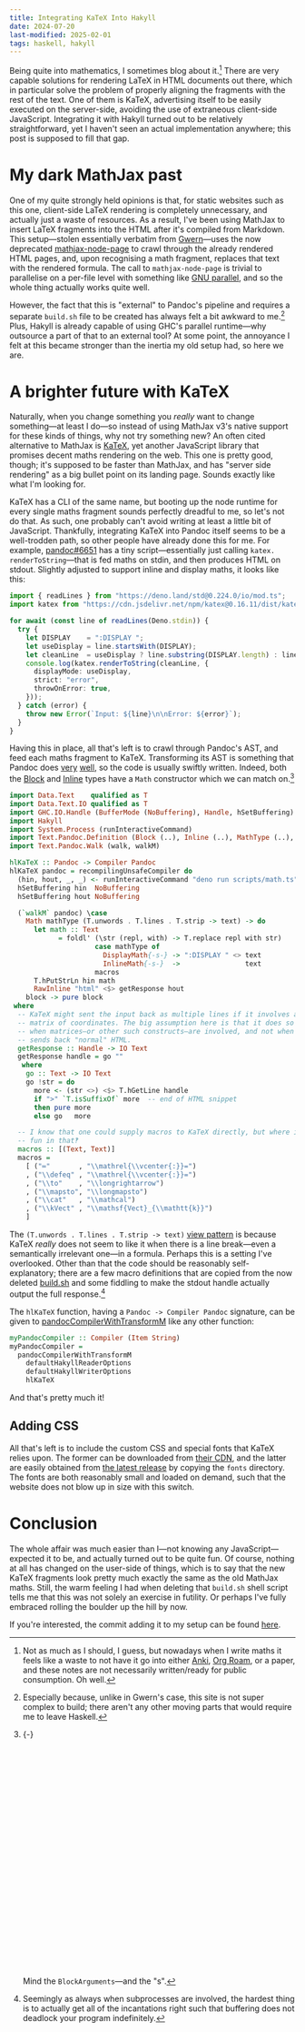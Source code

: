 ```yaml
---
title: Integrating KaTeX Into Hakyll
date: 2024-07-20
last-modified: 2025-02-01
tags: haskell, hakyll
---
```


Being quite into mathematics,
I sometimes blog about it.[^2]
There are very capable solutions for rendering LaTeX in HTML documents out there,
which in particular solve the problem of properly aligning the fragments with the rest of the text.
One of them is KaTeX,
advertising itself to be easily executed on the server-side,
avoiding the use of extraneous client-side JavaScript.
Integrating it with Hakyll turned out to be relatively straightforward,
yet I haven't seen an actual implementation anywhere;
this post is supposed to fill that gap.

<!--more-->

# My dark MathJax past

One of my quite strongly held opinions is that,
for static websites such as this one,
client-side LaTeX rendering is completely unnecessary,
and actually just a waste of resources.
As a result, I've been using MathJax
to insert LaTeX fragments into the HTML after it's compiled from Markdown.
This setup<!--
-->—stolen essentially verbatim from [Gwern][gwern:site]—<!--
-->uses the now deprecated [mathjax-node-page][mathjax-node-page]
to crawl through the already rendered HTML pages, and, upon recognising a math fragment,
replaces that text with the rendered formula.
The call to `mathjax-node-page` is trivial to parallelise on a per-file level with something like [GNU parallel],
and so the whole thing actually works quite well.

However, the fact that this is "external" to Pandoc's pipeline
and requires a separate `build.sh` file to be created has always felt a bit awkward to me.[^4]
Plus, Hakyll is already capable of using GHC's parallel runtime<!--
-->—why outsource a part of that to an external tool?
At some point, the annoyance I felt at this became stronger than the inertia my old setup had, so here we are.

# A brighter future with KaTeX

Naturally, when you change something you *really* want to change something<!--
-->—at least I do—<!--
-->so instead of using MathJax v3's native support for these kinds of things,
why not try something new?
An often cited alternative to MathJax is [KaTeX],
yet another JavaScript library that promises decent maths rendering on the web.
This one is pretty good, though;
it's supposed to be faster than MathJax,
and has "server side rendering" as a big bullet point on its landing page.
Sounds exactly like what I'm looking for.

KaTeX has a CLI of the same name,
but booting up the node runtime for every single maths fragment sounds perfectly dreadful to me,
so let's not do that.
As such, one probably can't avoid writing at least a little bit of JavaScript.
Thankfully, integrating KaTeX into Pandoc itself seems to be a well-trodden path,
so other people have already done this for me.
For example,
[pandoc#6651][pandoc:katex-integration]
has a tiny script—essentially just calling `katex.​render​To​String`—that
is fed maths on stdin,
and then produces HTML on stdout.
Slightly adjusted to support inline and display maths, it looks like this:

``` typescript
import { readLines } from "https://deno.land/std@0.224.0/io/mod.ts";
import katex from "https://cdn.jsdelivr.net/npm/katex@0.16.11/dist/katex.mjs";

for await (const line of readLines(Deno.stdin)) {
  try {
    let DISPLAY    = ":DISPLAY ";
    let useDisplay = line.startsWith(DISPLAY);
    let cleanLine  = useDisplay ? line.substring(DISPLAY.length) : line;
    console.log(katex.renderToString(cleanLine, {
      displayMode: useDisplay,
      strict: "error",
      throwOnError: true,
    }));
  } catch (error) {
    throw new Error(`Input: ${line}\n\nError: ${error}`);
  }
}
```

Having this in place,
all that's left is to crawl through Pandoc's AST,
and feed each maths fragment to KaTeX.
Transforming its AST is something that Pandoc does
[very][post:pandoc:pygments] [well][post:pandoc:bib],
so the code is usually swiftly written.
Indeed, both the [Block][pandoc:block] and [Inline][pandoc:inline] types
have a `Math` constructor which we can match on.[^3]

``` haskell
import Data.Text    qualified as T
import Data.Text.IO qualified as T
import GHC.IO.Handle (BufferMode (NoBuffering), Handle, hSetBuffering)
import Hakyll
import System.Process (runInteractiveCommand)
import Text.Pandoc.Definition (Block (..), Inline (..), MathType (..), Pandoc)
import Text.Pandoc.Walk (walk, walkM)

hlKaTeX :: Pandoc -> Compiler Pandoc
hlKaTeX pandoc = recompilingUnsafeCompiler do
  (hin, hout, _, _) <- runInteractiveCommand "deno run scripts/math.ts"
  hSetBuffering hin  NoBuffering
  hSetBuffering hout NoBuffering

  (`walkM` pandoc) \case
    Math mathType (T.unwords . T.lines . T.strip -> text) -> do
      let math :: Text
            = foldl' (\str (repl, with) -> T.replace repl with str)
                     case mathType of
                       DisplayMath{-s-} -> ":DISPLAY " <> text
                       InlineMath{-s-}  ->                text
                     macros
      T.hPutStrLn hin math
      RawInline "html" <$> getResponse hout
    block -> pure block
 where
  -- KaTeX might sent the input back as multiple lines if it involves a
  -- matrix of coordinates. The big assumption here is that it does so only
  -- when matrices—or other such constructs—are involved, and not when it
  -- sends back "normal" HTML.
  getResponse :: Handle -> IO Text
  getResponse handle = go ""
   where
    go :: Text -> IO Text
    go !str = do
      more <- (str <>) <$> T.hGetLine handle
      if ">" `T.isSuffixOf` more  -- end of HTML snippet
      then pure more
      else go   more

  -- I know that one could supply macros to KaTeX directly, but where is the
  -- fun in that‽
  macros :: [(Text, Text)]
  macros =
    [ ("≔"       , "\\mathrel{\\vcenter{:}}=")
    , ("\\defeq" , "\\mathrel{\\vcenter{:}}=")
    , ("\\to"    , "\\longrightarrow")
    , ("\\mapsto", "\\longmapsto")
    , ("\\cat"   , "\\mathcal")
    , ("\\kVect" , "\\mathsf{Vect}_{\\mathtt{k}}")
    ]
```

The `(T.unwords . T.lines . T.strip -> text)`
[view pattern][GHC:ViewPatterns]
is because KaTeX *really* does not seem to like it when there is a line break<!--
-->—even a semantically irrelevant one—<!--
-->in a formula.
Perhaps this is a setting I've overlooked.
Other than that the code should be reasonably self-explanatory;
there are a few macro definitions that are copied from the now deleted
[build.sh][site:old:build.sh]
and some fiddling to make the stdout handle actually output the full response.[^1]

The `hlKaTeX` function,
having a `Pandoc -> Compiler Pandoc` signature,
can be given to [pandocCompilerWithTransformM][] like any other function:

``` haskell
myPandocCompiler :: Compiler (Item String)
myPandocCompiler =
  pandocCompilerWithTransformM
    defaultHakyllReaderOptions
    defaultHakyllWriterOptions
    hlKaTeX
```

And that's pretty much it!

## Adding CSS

All that's left is to include the custom CSS and special fonts that KaTeX relies upon.
The former can be downloaded from [their CDN](https://cdn.jsdelivr.net/npm/katex@latest/dist/katex.min.css),
and the latter are easily obtained from
[the latest release](https://github.com/KaTeX/KaTeX/releases/)
by copying the `fonts` directory.
The fonts are both reasonably small and loaded on demand,
such that the website does not blow up in size with this switch.

# Conclusion

The whole affair was much easier than I<!--
-->—not knowing any JavaScript—<!--
-->expected it to be, and actually turned out to be quite fun.
Of course, nothing at all has changed on the user-side of things,
which is to say that the new KaTeX fragments look pretty much exactly the same as the old MathJax maths.
Still, the warm feeling I had when deleting that `build.sh` shell script tells me that this was not solely an exercise in futility.
Or perhaps I've fully embraced rolling the boulder up the hill by now.

If you're interested,
the commit adding it to my setup can be found
[here](https://github.com/slotThe/slotThe.github.io/commit/6114e0e2a568122c01236dee38e2bf772efbf1e5).

[GNU parallel]: https://www.gnu.org/software/parallel/
[KaTeX]: https://katex.org/
[gwern:site]: https://github.com/gwern/gwern.net/blob/c3d90bf1d6248d5e80dc030304c72b3f4a234455/build/sync.sh#L421
[mathjax-node-page]: https://github.com/pkra/mathjax-node-page
[pandoc:katex-integration]: https://github.com/jgm/pandoc/issues/6651
[post:pandoc:bib]: ./hakyll-and-bibtex.html
[post:pandoc:pygments]: ./pygmentising-hakyll.html
[pandoc:inline]: https://hackage.haskell.org/package/pandoc-types/docs/Text-Pandoc-Definition.html#t:Inline
[pandoc:block]: https://hackage.haskell.org/package/pandoc-types/docs/Text-Pandoc-Definition.html#t:Block
[GHC:ViewPatterns]: https://ghc.gitlab.haskell.org/ghc/doc/users_guide/exts/view_patterns.html
[site:old:build.sh]: https://github.com/slotThe/slotThe.github.io/blob/6cd02aab18e63a42a4b889e3cf4bba951277cad4/build.sh#L15
[pandocCompilerWithTransformM]: https://hackage.haskell.org/package/hakyll/docs/Hakyll-Web-Pandoc.html#v:pandocCompilerWithTransformM
[post:anki]: /posts/anki-latex.html
[post:phd-workflow]: /posts/my-phd-workflow.html#digital-notes

[^1]: Seemingly as always when subprocesses are involved,
      the hardest thing is to actually get all of the incantations right
      such that buffering does not deadlock your program indefinitely.

[^2]: Not as much as I should,
      I guess,
      but nowadays when I write maths it feels like a waste to not have it go into either
      [Anki][post:anki], [Org Roam][post:phd-workflow], or a paper,
      and these notes are not necessarily written/ready for public consumption.
      Oh well.

[^3]: {-} 󠀠

      󠀠

      󠀠

      󠀠

      󠀠

      󠀠

      󠀠

      󠀠

      󠀠

      󠀠

      󠀠

      󠀠

      󠀠

      󠀠

      Mind the `BlockArguments`—and the "s".

[^4]: Especially because, unlike in Gwern's case, this site is not super complex to build;
      there aren't any other moving parts that would require me to leave Haskell.
